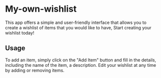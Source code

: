 # My-own-wishlist

This app offers a simple and user-friendly interface that allows you to create a wishlist of items that you would like to have, Start creating your wishlist today!

## Usage

To add an item, simply click on the "Add Item" button and fill in the details, 
including the name of the item, a description. Edit your wishlist at any time by adding or removing items.
